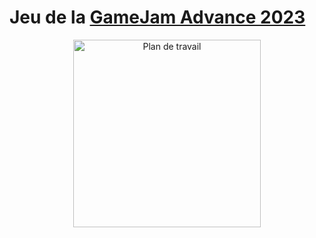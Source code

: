 # Jeu de la [GameJam Advance 2023](https://itch.io/jam/gamejam-advance-2)

<p align="center">
  <img src="https://cdn.discordapp.com/attachments/1072145220327714860/1078752355241168896/Plan_de_travail_1.png" alt="Plan de travail" width="300" />
</p>
